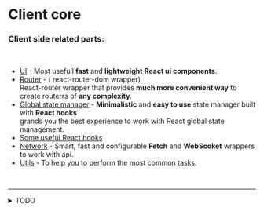 # Client core

### Client side related parts:

</br>

- [UI](https://github.com/CyberCookie/siegel/tree/master/client_core/ui) - Most usefull **fast** and **lightweight** **React ui components**.
- [Router](https://github.com/CyberCookie/siegel/tree/master/client_core/router) - ( react-router-dom wrapper)<br />
    React-router wrapper that provides **much more convenient way** to <br />
    create routerrs of **any complexity**.
- [Global state manager](https://github.com/CyberCookie/siegel/tree/master/client_core/store) - **Minimalistic** and **easy to use** state manager built with **React hooks**<br />
    grands you the best experience to work with React global state management.
- [Some useful React hooks](https://github.com/CyberCookie/siegel/tree/master/client_core/hooks)
- [Network](https://github.com/CyberCookie/siegel/tree/master/client_core/network) - Smart, fast and configurable **Fetch** and **WebScoket** wrappers to work with api.
- [Utils](https://github.com/CyberCookie/siegel/tree/master/client_core/utils) - To help you to perform the most common tasks.



<br /><hr />
<details>
    <summary>TODO</summary>
    - Components low level configuration<br />
</details>